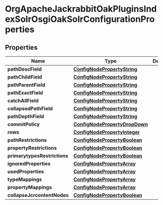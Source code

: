 
# OrgApacheJackrabbitOakPluginsIndexSolrOsgiOakSolrConfigurationProperties

## Properties
Name | Type | Description | Notes
------------ | ------------- | ------------- | -------------
**pathDescField** | [**ConfigNodePropertyString**](ConfigNodePropertyString.md) |  |  [optional]
**pathChildField** | [**ConfigNodePropertyString**](ConfigNodePropertyString.md) |  |  [optional]
**pathParentField** | [**ConfigNodePropertyString**](ConfigNodePropertyString.md) |  |  [optional]
**pathExactField** | [**ConfigNodePropertyString**](ConfigNodePropertyString.md) |  |  [optional]
**catchAllField** | [**ConfigNodePropertyString**](ConfigNodePropertyString.md) |  |  [optional]
**collapsedPathField** | [**ConfigNodePropertyString**](ConfigNodePropertyString.md) |  |  [optional]
**pathDepthField** | [**ConfigNodePropertyString**](ConfigNodePropertyString.md) |  |  [optional]
**commitPolicy** | [**ConfigNodePropertyDropDown**](ConfigNodePropertyDropDown.md) |  |  [optional]
**rows** | [**ConfigNodePropertyInteger**](ConfigNodePropertyInteger.md) |  |  [optional]
**pathRestrictions** | [**ConfigNodePropertyBoolean**](ConfigNodePropertyBoolean.md) |  |  [optional]
**propertyRestrictions** | [**ConfigNodePropertyBoolean**](ConfigNodePropertyBoolean.md) |  |  [optional]
**primarytypesRestrictions** | [**ConfigNodePropertyBoolean**](ConfigNodePropertyBoolean.md) |  |  [optional]
**ignoredProperties** | [**ConfigNodePropertyArray**](ConfigNodePropertyArray.md) |  |  [optional]
**usedProperties** | [**ConfigNodePropertyArray**](ConfigNodePropertyArray.md) |  |  [optional]
**typeMappings** | [**ConfigNodePropertyArray**](ConfigNodePropertyArray.md) |  |  [optional]
**propertyMappings** | [**ConfigNodePropertyArray**](ConfigNodePropertyArray.md) |  |  [optional]
**collapseJcrcontentNodes** | [**ConfigNodePropertyBoolean**](ConfigNodePropertyBoolean.md) |  |  [optional]



